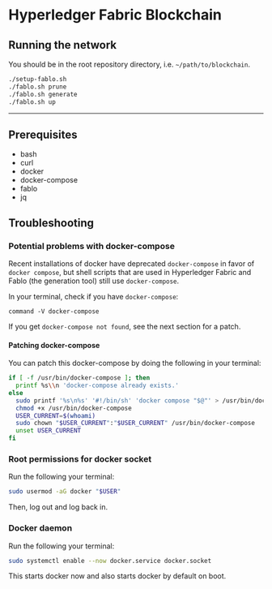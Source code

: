 # Hyperledger Fabric Blockchain

## Running the network

You should be in the root repository directory, i.e. `~/path/to/blockchain`.

```sh
./setup-fablo.sh
./fablo.sh prune
./fablo.sh generate
./fablo.sh up
```

---

## Prerequisites

- bash
- curl
- docker
- docker-compose
- fablo
- jq

## Troubleshooting

### Potential problems with docker-compose

Recent installations of docker have deprecated `docker-compose` in favor of `docker compose`,
but shell scripts that are used in Hyperledger Fabric and Fablo (the generation tool) still use `docker-compose`.

In your terminal, check if you have `docker-compose`:

```
command -V docker-compose
```

If you get `docker-compose not found`, see the next section for a patch.

#### Patching docker-compose

You can patch this docker-compose by doing the following in your terminal:

```sh
if [ -f /usr/bin/docker-compose ]; then
  printf %s\\n 'docker-compose already exists.'
else
  sudo printf '%s\n%s' '#!/bin/sh' 'docker compose "$@"' > /usr/bin/docker-compose
  chmod +x /usr/bin/docker-compose
  USER_CURRENT=$(whoami)
  sudo chown "$USER_CURRENT":"$USER_CURRENT" /usr/bin/docker-compose
  unset USER_CURRENT
fi
```

### Root permissions for docker socket

Run the following your terminal:

```sh
sudo usermod -aG docker "$USER"
```

Then, log out and log back in.

### Docker daemon

Run the following your terminal:

```sh
sudo systemctl enable --now docker.service docker.socket
```

This starts docker now and also starts docker by default on boot.

